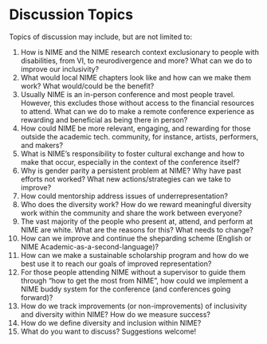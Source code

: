 # Discussion Topics

Topics of discussion may include, but are not limited to:

1) How is NIME and the NIME research context exclusionary to people with disabilities, from VI, to neurodivergence and more? What can we do to improve our inclusivity? <br/>
2) What would local NIME chapters look like and how can we make them work? What would/could be the benefit? <br/>
3) Usually NIME is an in-person conference and most people travel. However, this excludes those without access to the financial resources to attend. What can we do to make a remote conference experience as rewarding and beneficial as being there in person? <br/>
4) How could NIME be more relevant, engaging, and rewarding for those outside the academic tech. community, for instance, artists, performers, and makers? <br/>
5) What is NIME’s responsibility to foster cultural exchange and how to make that occur, especially in the context of the conference itself? <br/>
6) Why is gender parity a persistent problem at NIME? Why have past efforts not worked? What new actions/strategies can we take to improve? <br/>
7) How could mentorship address issues of underrepresentation? <br/>
8) Who does the diversity work? How do we reward meaningful diversity work within the community and share the work between everyone? <br/>
9) The vast majority of the people who present at, attend, and perform at NIME are white. What are the reasons for this? What needs to change? <br/>
10) How can we improve and continue the sheparding scheme (English or NIME Academic-as-a-second-language)? <br/>
11) How can we make a sustainable scholarship program and how do we best use it to reach our goals of improved representation? <br/>
12) For those people attending NIME without a supervisor to guide them through “how to get the most from NIME”, how could we implement a NIME buddy system for the conference (and conferences going forward)? <br/>
13) How do we track improvements (or non-improvements) of inclusivity and diversity within NIME? How do we measure success? <br/>
14) How do we define diversity and inclusion within NIME? <br/>
15) What do you want to discuss?  Suggestions welcome!

